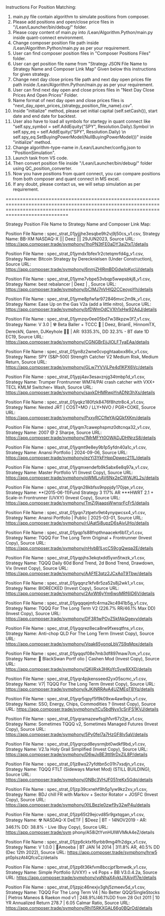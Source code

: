 Instructions For Position Matching:

1. main.py file contain algorithm to simulate positions from composer.
2. Please add positions and open/close price files in "/Lean/Launcher/bin/debug/" folder.
3. Please copy content of main.py into /Lean/Algorithm.Python/main.py inside quant-connect environment.
4. Change composer position file path inside /Lean/Algorithm.Python/main.py as per your requirement.
5. User can find composer position files in "Composer Positions Files" folder.
6. User can get position file name from "Strategy JSON File Name to Strategy Name and Composer Link Map" Given below this instructions for given strategy.
7. Change next day close prices file path and next day open prices file path inside /Lean/Algorithm.Python/main.py as per your requirement.
8. User can find next day open and close prices files in "Next Day Close Prices And Open Prices" Folder.
9. Name format of next day open and close prices files is "next_day_open_prices_{strategy_position_file_name}.csv".
10. Inside "initialize" method, please set initial capital (self.setCash()), start date and end date for backtest.
11. User also have to load all symbols for startegy in quant connect like "self.spy_symbol = self.AddEquity("SPY", Resolution.Daily).Symbol \n self.spy_eq = self.AddEquity("SPY", Resolution.Daily) \n self.spy_eq.SetBuyingPowerModel(NullBuyingPowerModel())" inside "initialize" method.
12. Change algorithm-type-name in /Lean/Launcher/config.json to "PositionSimulation".
13. Launch task from VS code.
14. Then convert position file inside "/Lean/Launcher/bin/debug/" folder using QC_position_converter.
15. Now you have positions from quant connect, you can compare positions from both composer and quant connect in MS excel.
16. If any doubt, please contact us, we will setup simulation as per requirement.

========================================================================================================================================================================================

Strategy Position File Name to Strategy Name and Composer Link Map:

Position File Name : spec_strat_01jyjjjhe3esqbe9h2vj9j50cs_v1.csv, Strategy Name: BB-XM NASDAQ-X ||| Deez ||| 29JUN2023, Source URL: https://app.composer.trade/symphony/1hoPN3tFE0aDY3aiZtxT/details 

Position File Name : spec_strat_01jymdx1bfex1r2ctetqmrfd4g_v1.csv, Strategy Name: Bitcoin Strategy by Derecknielsen (Under Construction), Source URL: https://app.composer.trade/symphony/6nmjZHlRmBDGdwIpKycU/details

Position File Name : spec_strat_01jyme7vbpe53vbqp5wwpsbkj8_v1.csv, Strategy Name: best rebalancer | Deez | , Source URL: https://app.composer.trade/symphony/bCIMJ7nVHIQ2CCeoypYh/details

Position File Name : spec_strat_01jyme8pfwfar972846mvc2m9k_v1.csv, Strategy Name: Ease Up on the Gas V2a (add a little nitro), Source URL: https://app.composer.trade/symphony/bfDWmOdCVXh1xHw92AdJ/details      

Position File Name : spec_strat_01jymzqv0ee05bd7w38kpzw3f7_v1.csv, Strategy Name: V 3.0 | ☢️ Beta Baller + TCCC 💊 | Deez, BrianE, HinnomTX, DereckN, Garen, DJKeyhole 🧙‍♂️ | AR: 9335.3%, DD 32.3% - BT date 1D
EC19, Source URL: https://app.composer.trade/symphony/CGNGBrEjjJlOLFTyaEAa/details

Position File Name : spec_strat_01jyn8z2wne0cvpghtaabxx86x_v1.csv, Strategy Name: SPY (S&P-500) Strength Catcher  V2 Medium Risk, Medium Return, Source URL: https://app.composer.trade/symphony/GLw7YVVjLPe4d1KPX6Vc/details

Position File Name : spec_strat_01jypj4av3esavznjg34tmbp1d_v1.csv, Strategy Name: Trumper Frontrunner WM74/PAl crash catcher with VXX+ TECL KMLM Switcher+ Wash, Source URL: https://app.composer.trade/symphony/saxkDHMRwpYnADNt3hXs/details

Position File Name : spec_strat_01jyqkz180fzk8476f8hztr8c4_v1.csv, Strategy Name: Nested JRT | COST+MO / LLY+NVO / PGR+COKE, Source URL: https://app.composer.trade/symphony/PxxyRCCfleYAiQGkfXKm/details        

Position File Name : spec_strat_01jyqm7cawephspmz0dtcnqa32_v1.csv, Strategy Name: 2007 @ 2 Sharpe, Source URL: https://app.composer.trade/symphony/1MrMFYt0OWADJDHNrzS8/details

Position File Name : spec_strat_01jyqmt9e8ey9b1p5yfdn40a1c_v1.csv, Strategy Name: Anansi Portfolio | 2024-09-06, Source URL: https://app.composer.trade/symphony/ezYi3YkFHppDpwec211L/details 

Position File Name : spec_strat_01jyqmxendefb9k5abx6e8q97a_v1.csv, Strategy Name: Master Portfolio V1 (Invest Copy), Source URL: https://app.composer.trade/symphony/pWMLnAV6Nx2eCWWJKL2s/details

Position File Name : spec_strat_01jyqn28kbfss9nppjdy170jqe_v1.csv, Strategy Name: **(2015-06-11)Fund Strategy 3 117% AR ***HWRT 2.1 + Scale-in Frontrunner (UVXY)  (Invest Copy), Source URL: https://app.composer.trade/symphony/TmZj9jaaqsWwnsrFcFr5/details

Position File Name : spec_strat_01jyqn7ztpetv9et4ynyqwcsx4_v1.csv, Strategy Name: Anansi Portfolio | Public | 2025-03-01, Source URL: https://app.composer.trade/symphony/rUAat5i8upzD6sAjvUHo/details 

Position File Name : spec_strat_01jyqp1s88fnpthnaacekr6b17_v1.csv, Strategy Name: TQQQ For The Long Term Original + Frontrunner (Invest Copy), Source URL: https://app.composer.trade/symphony/nHvbB1LycC59cgQwqa2E/details

Position File Name : spec_strat_01jyqpjhs3ekqtxdd5yxn5twzk_v1.csv, Strategy Name: TQQQ Daily 60d Bond Trend, 2d Bond Trend, Drawdown, Vix (Invest Copy), Source URL: https://app.composer.trade/symphony/AAFfE3qtz2JCxAoT9Tbw/details

Position File Name : spec_strat_01jyqqnz1kfv8r5za52s8j2wk1_v1.csv, Strategy Name: BIORECKED (Invest Copy), Source URL: https://app.composer.trade/symphony/2AxWt6yYm6woMRf6ID6V/details

Position File Name : spec_strat_01jyqqqejmfc4rma2kc4941b5g_v1.csv, Strategy Name: TQQQ For The Long Term V2 (226.7% RR/46.1% Max DD) (Invest Copy), Source URL: https://app.composer.trade/symphony/DF3R1wPOvZ5kfAkQgevy/details

Position File Name : spec_strat_01jyqqrez8eca8ne9fxesqtfns_v1.csv, Strategy Name: Anti-chop QLD For The Long Term (Invest Copy), Source URL: https://app.composer.trade/symphony/Vqak65yonqLbV7S9qMpx/details    

Position File Name : spec_strat_01jyqqsf08e7mb3df897maw7cm_v1.csv, Strategy Name: 🧪 BlackSwan Portf olio | Cashen Mod (Invest Copy), Source URL: https://app.composer.trade/symphony/QKjIRxk3HKoYc5yw8XXD/details


Position File Name : spec_strat_01jyqr4pjkensseed2yx05scmc_v1.csv, Strategy Name: V7| TQQQ For The Long Term (Invest Copy), Source URL: https://app.composer.trade/symphony/kJKiNRRAvA4UZMEqTBYq/details

Position File Name : spec_strat_01jyqr5qpyf5f9k09xw4aw9xjn_v1.csv, Strategy Name: SSO, Energy, Chips, Commodities ? (Invest Copy), Source URL: https://app.composer.trade/symphony/tCu5bdNyx1cSriFS1KVJ/details  

Position File Name : spec_strat_01jyqramazewfsgjh1vr67z2je_v1.csv, Strategy Name: Sometimes TQQQ v2, Sometimes Managed Futures (Invest Copy), Source URL: https://app.composer.trade/symphony/5Py0feI7a7HzGF8lv5aV/details

Position File Name : spec_strat_01jyqrcpd8eysrmjbt0wdkf9bd_v1.csv, Strategy Name: V2.1a Holy Grail Simplified (Invest Copy), Source URL: https://app.composer.trade/symphony/D6wJxBE3ttl9rDxZiL8P/details        

Position File Name : spec_strat_01jz8ws27yfdtbn5c01h7xsdjn_v1.csv, Strategy Name: TQQQ FTLT (Sideways Market Mod) (STILL BUILDING), Source URL: https://app.composer.trade/symphony/0NBc3VHJF051reKx5Gdq/details 

Position File Name : spec_strat_01jzp39cxnehf9h5p1yw9kz2xv_v1.csv, Strategy Name: BDJ chill FR with Markov + Sector Rotator + JOSFC (Invest Copy), Source URL: https://app.composer.trade/symphony/XtLBezle0zwf9y32wP4u/details

Position File Name : spec_strat_01jzp65t29ejcvd85r9gxtqgan_v1.csv, Strategy Name: ☢️ NASDAQ-X DeETF | $Deez | BT - 14NOV2019 - AR: 346.1% DD: 38.8% - Live (Buy Copy), Source URL: https://app.composer.trade/sym
phony/A58i2tYvnHUlWVMkA4eZ/details

Position File Name : spec_strat_01jzp6cktxf6yrbb9mg4fh2dgx_v1.csv, Strategy Name: V 1.0.0 | 🦠Amoeba  | BT JAN 14 2014 | 311.8% AR, 40.5% DD (Dec 12th 2022), Source URL: https://app.composer.trade/symphony/hrw5
pt0pIszAt4QfcsCz/details

Position File Name : spec_strat_01jzp6t36kfvm8bccjpt1bmwdk_v1.csv, Strategy Name: Simple Portfolio (UVXY) + v4 Pops + BB V3.0.4.2a, Source URL: https://app.composer.trade/symphony/yqNhaX4yktJXAivjfI7e/details 

Position File Name : spec_strat_01jzpjc46nexjv3ghj5zmeev5d_v1.csv, Strategy Name: TQQQ For The Long Term V4 | No Better QQQ/SingleStocks | Pietros Maneos & Raekon mod v1 | 248.9%/46.1%DD from 28 Oct 2011 | 10 
YR Annualized Return 278.7 | 6.05 Calmar Ratio, Source URL: https://app.composer.trade/symphony/RhI15RKXGAL66g0BQrOd/details
